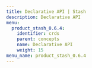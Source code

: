```yaml
---
title: Declarative API | Stash
description: Declarative API
menu:
  product_stash_0.6.4:
    identifier: crds
    parent: concepts
    name: Declarative API
    weight: 15
menu_name: product_stash_0.6.4
---
```

